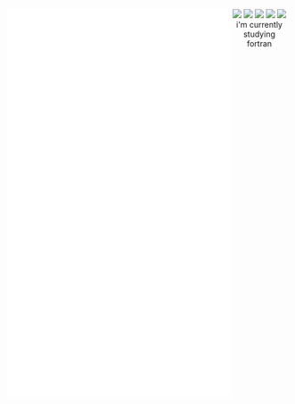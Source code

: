 

<div align = "right">
  <img align = "left" width = "400" src="https://github.com/sme-ek/GitStats/blob/actions_branch/generated_images/overview.svg">
    <img align = "left" width = "400" src = "https://github.com/sme-ek/GitStats/blob/actions_branch/generated_images/languages.svg">  
  <div align = "center">
    <img src="https://img.shields.io/badge/Rust-white?style=for-the-badge&logo=rust&logoColor=green">
    <img src="https://img.shields.io/badge/C-white?style=for-the-badge&logo=c&logoColor=yellow">
    <img src="https://img.shields.io/badge/Debian-white?style=for-the-badge&logo=debian&logoColor=orange">
    <img src="https://img.shields.io/badge/freeBSD-white?style=for-the-badge&logo=freeBSD&logoColor=purple">
    <img src="https://img.shields.io/badge/mac%20os-white?style=for-the-badge&logo=apple&logoColor=blue">
    i'm currently studying fortran
  </div>
  </div>

